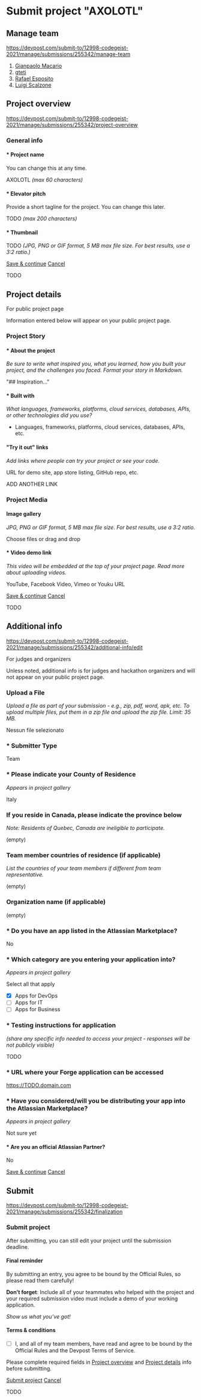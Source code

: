 # Submit project "AXOLOTL"

## Manage team

<https://devpost.com/submit-to/12998-codegeist-2021/manage/submissions/255342/manage-team>

1. [Gianpaolo Macario](https://devpost.com/gmacario)
2. [gteti](https://devpost.com/gteti)
3. [Rafael Esposito](https://devpost.com/raffoespo)
4. [Luigi Scalzone](https://devpost.com/GGn0)

## Project overview

<https://devpost.com/submit-to/12998-codegeist-2021/manage/submissions/255342/project-overview>

### General info

#### \* Project name

You can change this at any time.

AXOLOTL _(max 60 characters)_

#### \* Elevator pitch

Provide a short tagline for the project. You can change this later.

TODO _(max 200 characters)_

#### \* Thumbnail

TODO _(JPG, PNG or GIF format, 5 MB max file size. For best results, use a 3:2 ratio.)_

[Save &amp; continue](TODO) [Cancel](TODO)

TODO


## Project details

For public project page

Information entered below will appear on your public project page.

### Project Story

#### \* About the project

_Be sure to write what inspired you, what you learned, how you built your project, and the challenges you faced. Format your story in Markdown._

"## Inspiration..."

#### \* Built with

_What languages, frameworks, platforms, cloud services, databases, APIs, or other technologies did you use?_

- Languages, frameworks, platforms, cloud services, databases, APIs, etc.

#### "Try it out" links

_Add links where people can try your project or see your code._

URL for demo site, app store listing, GitHub repo, etc.

ADD ANOTHER LINK

### Project Media

#### Image gallery

_JPG, PNG or GIF format, 5 MB max file size. For best results, use a 3:2 ratio._

Choose files or drag and drop

#### \* Video demo link

_This video will be embedded at the top of your project page. Read more about uploading videos._

YouTube, Facebook Video, Vimeo or Youku URL

[Save &amp; continue](TODO) [Cancel](TODO)

TODO


## Additional info

<https://devpost.com/submit-to/12998-codegeist-2021/manage/submissions/255342/additional-info/edit>

For judges and organizers

Unless noted, additional info is for judges and hackathon organizers and will not appear on your public project page.

### Upload a File

_Upload a file as part of your submission - e.g., zip, pdf, word, apk, etc. To upload multiple files, put them in a zip file and upload the zip file. Limit: 35 MB._

Nessun file selezionato

### \* Submitter Type

Team

### \* Please indicate your County of Residence

_Appears in project gallery_

Italy

### If you reside in Canada, please indicate the province below

_Note: Residents of Quebec, Canada are ineligible to participate._

(empty)

### Team member countries of residence (if applicable)

_List the countries of your team members if different from team representative._

(empty)

### Organization name (if applicable)

(empty)

### \* Do you have an app listed in the Atlassian Marketplace?

No

### \* Which category are you entering your application into?

_Appears in project gallery_

Select all that apply

- [x] Apps for DevOps
- [ ] Apps for IT
- [ ] Apps for Business

### \* Testing instructions for application

_(share any specific info needed to access your project - responses will be not publicly visible)_

TODO

### \* URL where your Forge application can be accessed

<https://TODO.domain.com>

### \* Have you considered/will you be distributing your app into the Atlassian Marketplace?

_Appears in project gallery_

Not sure yet

#### \* Are you an official Atlassian Partner?

No

[Save &amp; continue](TODO) [Cancel](TODO)


## Submit

<https://devpost.com/submit-to/12998-codegeist-2021/manage/submissions/255342/finalization>

### Submit project

After submitting, you can still edit your project until the submission deadline.

#### Final reminder

By submitting an entry, you agree to be bound by the Official Rules, so please read them carefully!

**Don’t forget**: Include all of your teammates who helped with the project and your required submission video must include a demo of your working application.

_Show us what you’ve got!_

#### Terms & conditions

* [ ] I, and all of my team members, have read and agree to be bound by the Official Rules and the Devpost Terms of Service.

Please complete required fields in [Project overview](TODO) and [Project details](TODO) info before submitting.

[Submit project](TODO) [Cancel](TODO)

TODO

<!-- EOF -->
